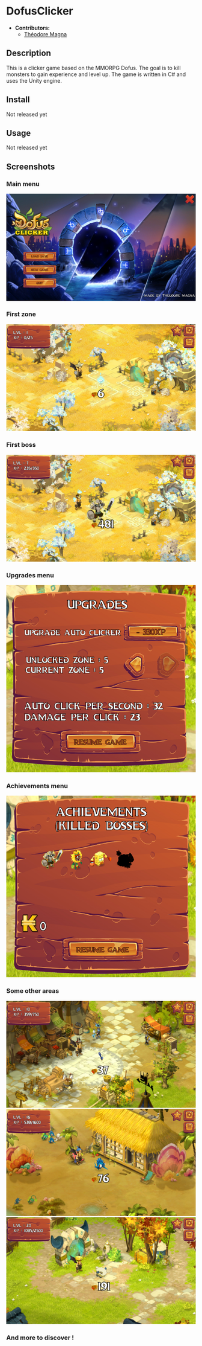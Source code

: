 # DofusClicker
- **Contributors:**
  - [Théodore Magna](https://github.com/TheodoreEpitech)

## Description

This is a clicker game based on the MMORPG Dofus. The goal is to kill monsters to gain experience and level up. The game is written in C# and uses the Unity engine.

## Install
Not released yet

## Usage
Not released yet

## Screenshots

### Main menu
![Main menu](screenshots/menu.png)

### First zone
![First area](screenshots/zone1.png)

### First boss
![First boss](screenshots/boss1.png)

### Upgrades menu
![Upgrades menu](screenshots/upgrades.png)

### Achievements menu
![Achievements menu](screenshots/achievements.png)

### Some other areas
![Other areas](screenshots/zone3.png)
![Other areas](screenshots/zone4.png)
![Other areas](screenshots/zone5.png)

### And more to discover !
